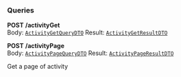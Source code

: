 

### Queries

  
<article>

**POST** **/activityGet** <br/> Body:  [`ActivityGetQueryDTO`](#get-an-activity-by-id) Result: [`ActivityGetResultDTO`](#get-an-activity-by-id) <br/> 

</article>
<article>

**POST** **/activityPage** <br/> Body:  [`ActivityPageQueryDTO`](#activity-page) Result: [`ActivityPageResultDTO`](#activity-page) <br/> 

Get a page of activity

</article>

